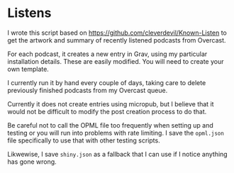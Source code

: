 # Listens

I wrote this script based on https://github.com/cleverdevil/Known-Listen to get the artwork and summary of recently listened podcasts from Overcast.

For each podcast, it creates a new entry in Grav, using my particular installation details. These are easily modified. You will need to create your own template.

I currently run it by hand every couple of days, taking care to delete previously finished podcasts from my Overcast queue. 

Currently it does not create entries using micropub, but I believe that it would not be difficult to modify the post creation process to do that.

Be careful not to call the OPML file too frequently when setting up and testing or you will run into problems with rate limiting. I save the `opml.json` file specifically to use that with other testing scripts.

Likwewise, I save `shiny.json` as a fallback that I can use if I notice anything has gone wrong.